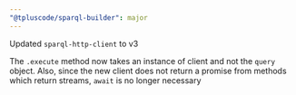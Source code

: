 ```yaml
---
"@tpluscode/sparql-builder": major
---
```


Updated `sparql-http-client` to v3

The `.execute` method now takes an instance of client and not the `query` object. Also, since the new client does not return a promise from methods which return streams, `await` is no longer necessary
